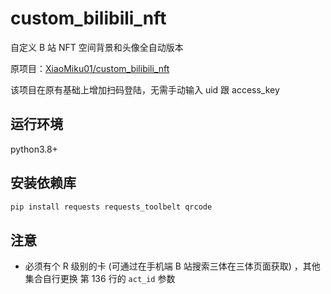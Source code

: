 # custom_bilibili_nft

自定义 B 站 NFT 空间背景和头像全自动版本

原项目：[XiaoMiku01/custom_bilibili_nft](https://github.com/XiaoMiku01/custom_bilibili_nft)

该项目在原有基础上增加扫码登陆，无需手动输入 uid 跟 access_key

## 运行环境

python3.8+

## 安装依赖库

```bash
pip install requests requests_toolbelt qrcode
```
## 注意

- 必须有个 R 级别的卡 (可通过在手机端 B 站搜索三体在三体页面获取) ，其他集合自行更换 第 136 行的 `act_id` 参数
